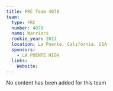 ```yaml
---
title: FRC Team 4078
team:
  type: FRC
  number: 4078
  name: Warriors
  rookie_year: 2012
  location: La Puente, California, USA
  sponsors:
    - LA PUENTE HIGH
  links:
    Website: 
---
```

No content has been added for this team